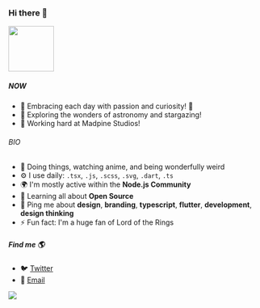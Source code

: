 ### Hi there 👋

<img src=""  width="90px" >

##### NOW

- 🌟 Embracing each day with passion and curiosity! 🍃
- 🔭 Exploring the wonders of astronomy and stargazing!
- 💼 Working hard at Madpine Studios!

###### BIO

- 🏢 Doing things, watching anime, and being wonderfully weird
- ⚙️ I use daily: `.tsx`, `.js`, `.scss`, `.svg`, `.dart`, `.ts`
- 🌍 I'm mostly active within the **Node.js Community**
- 🌱 Learning all about **Open Source**
- 💬 Ping me about **design**, **branding**, **typescript**, **flutter**, **development**, **design thinking**
- ⚡️ Fun fact: I'm a huge fan of Lord of the Rings

##### Find me 🌎

- 🐦 [Twitter](https://twitter.com/__nathan3boss__)
- 📧 [Email](mailto:nathan3boss@gmail.com)

<img align="center" src="https://github-readme-stats.vercel.app/api?username=nathan2slime&include_all_commits=true&count_private=true&show_icons=true&line_height=30&title_color=FFF&icon_color=7436E1&text_color=EEE6FB&bg_color=0,000000,1D2138" />
